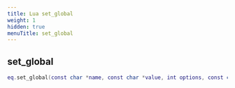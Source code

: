 ```yaml
---
title: Lua set_global
weight: 1
hidden: true
menuTitle: set_global
---
```

## set_global
```lua
eq.set_global(const char *name, const char *value, int options, const char *duration) -- void
```